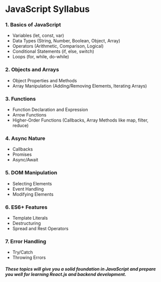 # JavaScript Syllabus

### 1. Basics of JavaScript
- Variables (let, const, var)
- Data Types (String, Number, Boolean, Object, Array)
- Operators (Arithmetic, Comparison, Logical)
- Conditional Statements (if, else, switch)
- Loops (for, while, do-while)

### 2. Objects and Arrays
- Object Properties and Methods
- Array Manipulation (Adding/Removing Elements, Iterating Arrays)

### 3. Functions
- Function Declaration and Expression
- Arrow Functions
- Higher-Order Functions (Callbacks, Array Methods like map, filter, reduce)

### 4. Async Nature
- Callbacks
- Promises
- Async/Await

### 5. DOM Manipulation
- Selecting Elements
- Event Handling
- Modifying Elements

### 6. ES6+ Features
- Template Literals
- Destructuring
- Spread and Rest Operators

### 7. Error Handling
- Try/Catch
- Throwing Errors

#### *These topics will give you a solid foundation in JavaScript and prepare you well for learning React.js and backend development.*